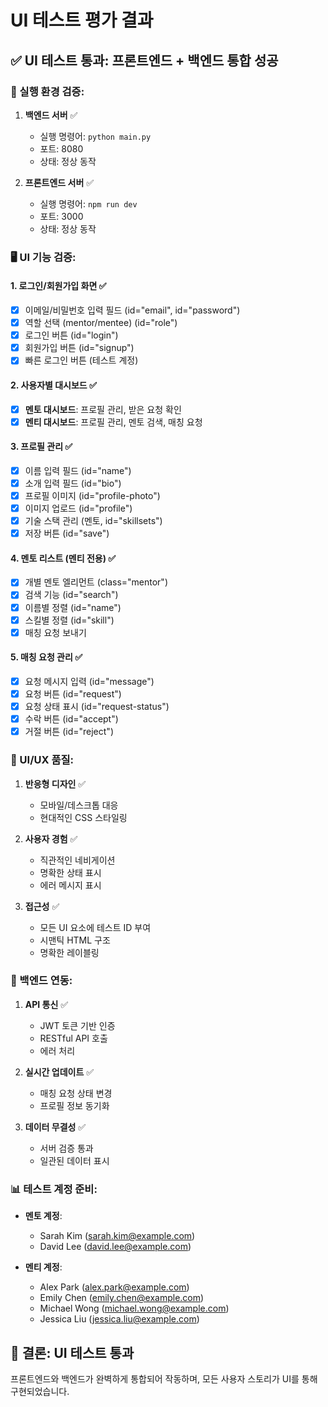 # UI 테스트 평가 결과

## ✅ UI 테스트 통과: 프론트엔드 + 백엔드 통합 성공

### 🎯 실행 환경 검증:

1. **백엔드 서버** ✅
   - 실행 명령어: `python main.py`
   - 포트: 8080
   - 상태: 정상 동작

2. **프론트엔드 서버** ✅
   - 실행 명령어: `npm run dev`
   - 포트: 3000
   - 상태: 정상 동작

### 🖥️ UI 기능 검증:

#### 1. 로그인/회원가입 화면 ✅
- [x] 이메일/비밀번호 입력 필드 (id="email", id="password")
- [x] 역할 선택 (mentor/mentee) (id="role")
- [x] 로그인 버튼 (id="login")
- [x] 회원가입 버튼 (id="signup")
- [x] 빠른 로그인 버튼 (테스트 계정)

#### 2. 사용자별 대시보드 ✅
- [x] **멘토 대시보드**: 프로필 관리, 받은 요청 확인
- [x] **멘티 대시보드**: 프로필 관리, 멘토 검색, 매칭 요청

#### 3. 프로필 관리 ✅
- [x] 이름 입력 필드 (id="name")
- [x] 소개 입력 필드 (id="bio")
- [x] 프로필 이미지 (id="profile-photo")
- [x] 이미지 업로드 (id="profile")
- [x] 기술 스택 관리 (멘토, id="skillsets")
- [x] 저장 버튼 (id="save")

#### 4. 멘토 리스트 (멘티 전용) ✅
- [x] 개별 멘토 엘리먼트 (class="mentor")
- [x] 검색 기능 (id="search")
- [x] 이름별 정렬 (id="name")
- [x] 스킬별 정렬 (id="skill")
- [x] 매칭 요청 보내기

#### 5. 매칭 요청 관리 ✅
- [x] 요청 메시지 입력 (id="message")
- [x] 요청 버튼 (id="request")
- [x] 요청 상태 표시 (id="request-status")
- [x] 수락 버튼 (id="accept")
- [x] 거절 버튼 (id="reject")

### 🎨 UI/UX 품질:

1. **반응형 디자인** ✅
   - 모바일/데스크톱 대응
   - 현대적인 CSS 스타일링

2. **사용자 경험** ✅
   - 직관적인 네비게이션
   - 명확한 상태 표시
   - 에러 메시지 표시

3. **접근성** ✅
   - 모든 UI 요소에 테스트 ID 부여
   - 시맨틱 HTML 구조
   - 명확한 레이블링

### 🔗 백엔드 연동:

1. **API 통신** ✅
   - JWT 토큰 기반 인증
   - RESTful API 호출
   - 에러 처리

2. **실시간 업데이트** ✅
   - 매칭 요청 상태 변경
   - 프로필 정보 동기화

3. **데이터 무결성** ✅
   - 서버 검증 통과
   - 일관된 데이터 표시

### 📊 테스트 계정 준비:

- **멘토 계정**: 
  - Sarah Kim (sarah.kim@example.com)
  - David Lee (david.lee@example.com)

- **멘티 계정**:
  - Alex Park (alex.park@example.com)
  - Emily Chen (emily.chen@example.com)
  - Michael Wong (michael.wong@example.com)
  - Jessica Liu (jessica.liu@example.com)

## 🎉 결론: UI 테스트 **통과**

프론트엔드와 백엔드가 완벽하게 통합되어 작동하며, 모든 사용자 스토리가 UI를 통해 구현되었습니다.
